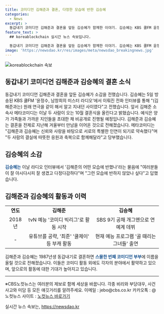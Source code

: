 ```yaml
---
title: 코미디언 김해준과 결혼, 다정한 모습에 반한 김승혜
categories:
  - News
excerpt: >
  동갑내기 코미디언 김해준과 결혼을 앞둔 김승혜가 함께한 이야기. 김승혜는 KBS 쿨FM 윤정수, 남창희의 미스터 라디오 인터뷰에서 김해준과의 관계를 공개하며 결혼 소식을 알렸다. 이들은 10월 비공개로 결혼 예정이며, 메타코미디는 따뜻한 응원과 축복을 당부했다. 김해준과 김승혜는 신뢰와 사랑을 바탕으로 함께할 것으로 전해졌고, 이들의 결혼은 화제를 모으고 있다.
feature_text: >
  ## koreablockchain 실시간 뉴스 속보입니다.

  동갑내기 코미디언 김해준과 결혼을 앞둔 김승혜가 함께한 이야기. 김승혜는 KBS 쿨FM 윤정수, 남창희의 미스터 라디오 인터뷰에서 김해준과의 관계를 공개하며 결혼 소식을 알렸다. 이들은 10월 비공개로 결혼 예정이며, 메타코미디는 따뜻한 응원과 축복을 당부했다. 김해준과 김승혜는 신뢰와 사랑을 바탕으로 함께할 것으로 전해졌고, 이들의 결혼은 화제를 모으고 있다.
image: 'https://newsdao.kr/res/images/meta/newsdao_breakingnews.jpg'
---
```


<p><img src="https://newsdao.kr/res/images/meta/newsdao_breakingnews.jpg" alt="koreablockchain 속보" /></p>

<h2 data-ke-size="size26">동갑내기 코미디언 김해준과 김승혜의 결혼 소식</h2>

<p data-ke-size="size16">동갑내기 코미디언 김해준과 결혼을 앞둔 김승혜가 소감을 전했습니다. 김승혜는 5일 방송된 KBS 쿨FM '윤정수, 남창희의 미스터 라디오'에서 이뤄진 전화 인터뷰를 통해 "(김해준과는) 원래 연극을 같이 해서 알고 지내던 사이였다"고 전했습니다. 앞서 김해준 소속사 메타코미디는 이날 두 사람이 오는 10월 결혼식을 올린다고 밝혔습니다. 예식은 양가 가족들과 가까운 지인들을 초대한 채 비공개로 진행될 예정입니다. 김해준과 김승혜는 결혼을 전제로 지난해 겨울부터 만남을 이어온 것으로 전해졌습니다. 메타코미디는 "김해준과 김승혜는 신뢰와 사랑을 바탕으로 서로의 특별한 인연이 되기로 약속했다"며 "두 사람의 결실에 따뜻한 응원과 축복으로 함께해달라"고 당부했습니다.</p>

<h2 data-ke-size="size26">김승혜의 소감</h2>

<p data-ke-size="size16"><b><span style="color: #1a5490;">김승혜는</span></b> 이날 라디오 인터뷰에서 '김해준의 어떤 모습에 반했나'라는 물음에 "여러분들이 잘 아시다시피 잘 생겼고 다정다감하다"며 "그런 모습에 반하지 않았나 싶다"고 답했습니다.</p>

<h2 data-ke-size="size26">김해준과 김승혜의 활동과 이력</h2>

<table>
  <tbody>
    <tr>
      <td style="text-align: center; height: 17px;"><b>연도</b></td>
      <td style="text-align: center; height: 17px;"><b>김해준</b></td>
      <td style="text-align: center; height: 17px;"><b>김승혜</b></td>
    </tr>
    <tr>
      <td style="text-align: center; height: 17px;">2018년</td>
      <td style="text-align: center; height: 17px;">tvN 예능 '코미디 빅리그'로 활동 시작</td>
      <td style="text-align: center; height: 17px;">SBS 9기 공채 개그맨으로 연예계 데뷔</td>
    </tr>
    <tr>
      <td style="text-align: center; height: 17px;">-</td>
      <td style="text-align: center; height: 17px;">유튜브를 공략, '최준' '쿨제이' 등 부캐 활동</td>
      <td style="text-align: center; height: 17px;">현재 예능 프로그램 '골 때리는 그녀들' 출연</td>
    </tr>
  </tbody>
</table>

<p data-ke-size="size16">김해준과 김승혜는 1987년생 동갑내기로 결혼하면 <b><span style="color: #1a5490;">스물한 번째 코미디언 부부</span></b>에 이름을 올릴 것으로 전해졌습니다. 이들은 코미디 활동 외에도 각자의 분야에서 활약하고 있으며, 앞으로의 활동에 대한 기대가 높아지고 있습니다.</p>

<hr>

<p data-ke-size="size16">※CBS노컷뉴스는 여러분의 제보로 함께 세상을 바꿉니다. 각종 비리와 부당대우, 사건사고와 미담 등 모든 얘깃거리를 알려주세요. 이메일 : jebo@cbs.co.kr 카카오톡 : @노컷뉴스 사이트 : <a href="https://url.kr/b71afn">노컷뉴스 바로가기</a></p>
실시간 뉴스 속보는, <a href="https://newsdao.kr" rel="dofollow">https://newsdao.kr</a>


